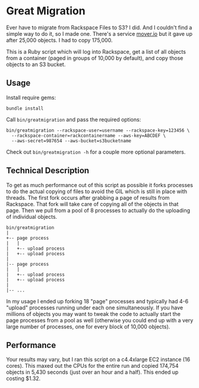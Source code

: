 # Great Migration

Ever have to migrate from Rackspace Files to S3? I did. And I couldn't find a simple way to do it, so I made one. There's a service [mover.io](https://mover.io/) but it gave up after 25,000 objects. I had to copy 175,000.

This is a Ruby script which will log into Rackspace, get a list of all objects from a container (paged in groups of 10,000 by default), and copy those objects to an S3 bucket.

## Usage

Install require gems:

    bundle install

Call `bin/greatmigration` and pass the required options:

    bin/greatmigration --rackspace-user=username --rackspace-key=123456 \
      --rackspace-container=rackcontainername --aws-key=ABCDEF \
      --aws-secret=987654 --aws-bucket=s3bucketname

Check out `bin/greatmigration -h` for a couple more optional parameters.

## Technical Description

To get as much performance out of this script as possible it forks processes to do the actual copying of files to avoid the GIL which is still in place with threads. The first fork occurs after grabbing a page of results from Rackspace. That fork will take care of copying all of the objects in that page. Then we pull from a pool of 8 processes to actually do the uploading of individual objects.

    bin/greatmigration
    |
    +-- page process
    |   |
    |   +-- upload process
    |   +-- upload process
    |
    |-- page process
    |   |
    |   +-- upload process
    |   +-- upload process
    |
    |-- ...
    
In my usage I ended up forking 18 "page" processes and typically had 4-6 "upload" processes running under each one simultaneously. If you have millions of objects you may want to tweak the code to actually start the page processes from a pool as well (otherwise you could end up with a very large number of processes, one for every block of 10,000 objects).

## Performance

Your results may vary, but I ran this script on a c4.4xlarge EC2 instance (16 cores). This maxed out the CPUs for the entire run and copied 174,754 objects in 5,430 seconds (just over an hour and a half). This ended up costing $1.32.
